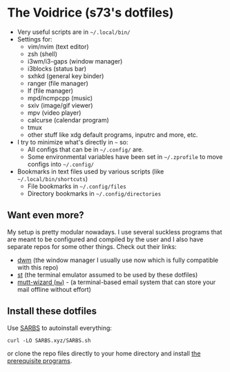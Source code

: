 # The Voidrice (s73's dotfiles)

- Very useful scripts are in `~/.local/bin/`
- Settings for:
	- vim/nvim (text editor)
	- zsh (shell)
	- i3wm/i3-gaps (window manager)
	- i3blocks (status bar)
	- sxhkd (general key binder)
	- ranger (file manager)
	- lf (file manager)
	- mpd/ncmpcpp (music)
	- sxiv (image/gif viewer)
	- mpv (video player)
	- calcurse (calendar program)
	- tmux
	- other stuff like xdg default programs, inputrc and more, etc.
- I try to minimize what's directly in `~` so:
	- All configs that can be in `~/.config/` are.
	- Some environmental variables have been set in `~/.zprofile` to move configs into `~/.config/`
- Bookmarks in text files used by various scripts (like `~/.local/bin/shortcuts`)
	- File bookmarks in `~/.config/files`
	- Directory bookmarks in `~/.config/directories`

## Want even more?

My setup is pretty modular nowadays.
I use several suckless programs that are meant to be configured and compiled by the user and I also have separate repos for some other things.
Check out their links:

- [dwm](https://github.com/scodes73/dwm) (the window manager I usually use now which is fully compatible with this repo)
- [st](https://github.com/scodes73/st) (the terminal emulator assumed to be used by these dotfiles)
- [mutt-wizard (`mw`)](https://github.com/scodes73/mutt-wizard) - (a terminal-based email system that can store your mail offline without effort)

## Install these dotfiles

Use [SARBS](https://SARBS.xyz) to autoinstall everything:

```
curl -LO SARBS.xyz/SARBS.sh
```

or clone the repo files directly to your home directory and install [the prerequisite programs](https://github.com/scodes73/SARBS/blob/master/progs.csv).
